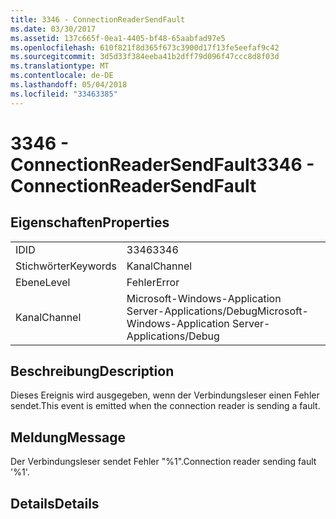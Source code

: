 ```yaml
---
title: 3346 - ConnectionReaderSendFault
ms.date: 03/30/2017
ms.assetid: 137c665f-0ea1-4405-bf48-65aabfad97e5
ms.openlocfilehash: 610f821f8d365f673c3900d17f13fe5eefaf9c42
ms.sourcegitcommit: 3d5d33f384eeba41b2dff79d096f47ccc8d8f03d
ms.translationtype: MT
ms.contentlocale: de-DE
ms.lasthandoff: 05/04/2018
ms.locfileid: "33463385"
---
```

# <a name="3346---connectionreadersendfault"></a><span data-ttu-id="9f225-102">3346 - ConnectionReaderSendFault</span><span class="sxs-lookup"><span data-stu-id="9f225-102">3346 - ConnectionReaderSendFault</span></span>
## <a name="properties"></a><span data-ttu-id="9f225-103">Eigenschaften</span><span class="sxs-lookup"><span data-stu-id="9f225-103">Properties</span></span>  
  
|||  
|-|-|  
|<span data-ttu-id="9f225-104">ID</span><span class="sxs-lookup"><span data-stu-id="9f225-104">ID</span></span>|<span data-ttu-id="9f225-105">3346</span><span class="sxs-lookup"><span data-stu-id="9f225-105">3346</span></span>|  
|<span data-ttu-id="9f225-106">Stichwörter</span><span class="sxs-lookup"><span data-stu-id="9f225-106">Keywords</span></span>|<span data-ttu-id="9f225-107">Kanal</span><span class="sxs-lookup"><span data-stu-id="9f225-107">Channel</span></span>|  
|<span data-ttu-id="9f225-108">Ebene</span><span class="sxs-lookup"><span data-stu-id="9f225-108">Level</span></span>|<span data-ttu-id="9f225-109">Fehler</span><span class="sxs-lookup"><span data-stu-id="9f225-109">Error</span></span>|  
|<span data-ttu-id="9f225-110">Kanal</span><span class="sxs-lookup"><span data-stu-id="9f225-110">Channel</span></span>|<span data-ttu-id="9f225-111">Microsoft-Windows-Application Server-Applications/Debug</span><span class="sxs-lookup"><span data-stu-id="9f225-111">Microsoft-Windows-Application Server-Applications/Debug</span></span>|  
  
## <a name="description"></a><span data-ttu-id="9f225-112">Beschreibung</span><span class="sxs-lookup"><span data-stu-id="9f225-112">Description</span></span>  
 <span data-ttu-id="9f225-113">Dieses Ereignis wird ausgegeben, wenn der Verbindungsleser einen Fehler sendet.</span><span class="sxs-lookup"><span data-stu-id="9f225-113">This event is emitted when the connection reader is sending a fault.</span></span>  
  
## <a name="message"></a><span data-ttu-id="9f225-114">Meldung</span><span class="sxs-lookup"><span data-stu-id="9f225-114">Message</span></span>  
 <span data-ttu-id="9f225-115">Der Verbindungsleser sendet Fehler "%1".</span><span class="sxs-lookup"><span data-stu-id="9f225-115">Connection reader sending fault '%1'.</span></span>  
  
## <a name="details"></a><span data-ttu-id="9f225-116">Details</span><span class="sxs-lookup"><span data-stu-id="9f225-116">Details</span></span>
